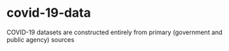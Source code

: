 # covid-19-data
COVID-19 datasets are constructed entirely from primary (government and public agency) sources 
